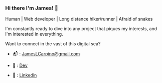### Hi there I'm James! :wave:

Human | Web developer | Long distance hiker/runner | Afraid of snakes 

I'm constantly ready to dive into any project that piques my interests, and I'm interested in everything.

Want to connect in the vast of this digital sea?

  - :mailbox_with_mail: : [JamesLCarpino@gmail.com](jameslcarpino@gmail.com)
  
  - :pencil: : [Dev](https://dev.to/jameslcarpino)
  
  - :link: : [Linkedin](linkedin.com/in/jameslcarpino)




